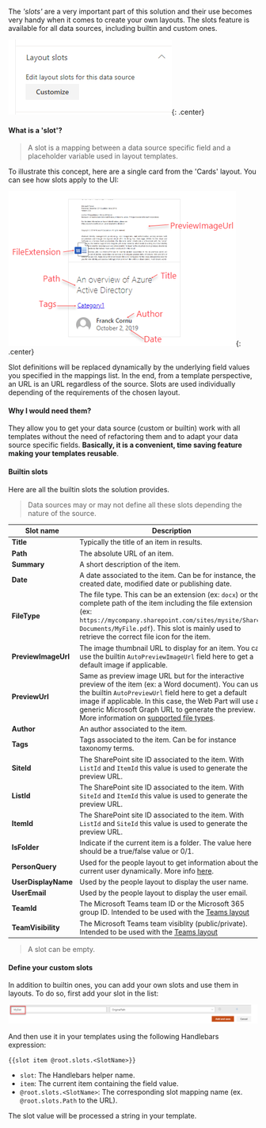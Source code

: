 The _'slots'_ are a very important part of this solution and their use becomes very handy when it comes to create your own layouts. The slots feature is available for all data sources, including builtin and custom ones.

!["Data source slots"](../../assets/webparts/data_visualizer/page1/data_source_slots.png){: .center}

#### What is a 'slot'?

> A slot is a mapping between a data source specific field and a placeholder variable used in layout templates.

To illustrate this concept, here are a single card from the 'Cards' layout. You can see how slots apply to the UI:

!["Slots concept"](../../assets/webparts/data_visualizer/page1/slot_concept.png){: .center}

Slot definitions will be replaced dynamically by the underlying field values you specified in the mappings list. In the end, from a template perspective, an URL is an URL regardless of the source. Slots are used individually depending of the requirements of the chosen layout. 

#### Why I would need them?

They allow you to get your data source (custom or builtin) work with all templates without the need of refactoring them and to adapt your data source specific fields. **Basically, it is a convenient, time saving feature making your templates reusable**.

#### Builtin slots

Here are all the builtin slots the solution provides. 

> Data sources may or may not define all these slots depending the nature of the source.

| Slot name | Description |
| --------- | ----------- |
| **Title** | Typically the title of an item in results.
| **Path**  | The absolute URL of an item. 
| **Summary** | A short description of the item.
| **Date** | A date associated to the item. Can be for instance, the created date, modified date or publishing date.
| **FileType** | The file type. This can be an extension (ex: `docx`) or the complete path of the item including the file extension (ex: `https://mycompany.sharepoint.com/sites/mysite/Shared Documents/MyFile.pdf`). This slot is mainly used to retrieve the correct file icon for the item.
| **PreviewImageUrl** | The image thumbnail URL to display for an item. You can use the builtin `AutoPreviewImageUrl` field here to get a default image if applicable.
| **PreviewUrl** | Same as preview image URL but for the interactive preview of the item (ex: a Word document). You can use the builtin `AutoPreviewUrl` field here to get a default image if applicable. In this case, the Web Part will use a generic Microsoft Graph URL to generate the preview. More information on [supported file types](https://support.microsoft.com/en-us/office/file-types-supported-for-previewing-files-in-onedrive-sharepoint-and-teams-e054cd0f-8ef2-4ccb-937e-26e37419c5e4).
| **Author** | An author associated to the item.
| **Tags** | Tags associated to the item. Can be for instance taxonomy terms.
| **SiteId** | The SharePoint site ID associated to the item. With `ListId` and `ItemId` this value is used to generate the preview URL.
| **ListId** | The SharePoint site ID associated to the item. With `SiteId` and `ItemId` this value is used to generate the preview URL.
| **ItemId** | The SharePoint site ID associated to the item. With `ListId` and `SiteId` this value is used to generate the preview URL.
| **IsFolder** | Indicate if the current item is a folder. The value here should be a true/false value or 0/1.
| **PersonQuery** | Used for the people layout to get information about the current user dynamically. More info [here](https://docs.microsoft.com/en-us/graph/toolkit/components/person).
| **UserDisplayName** | Used by the people layout to display the user name.
| **UserEmail** | Used by the people layout to display the user email.
| **TeamId** | The Microsoft Teams team ID or the Microsoft 365 group ID. Intended to be used with the [Teams layout](./layouts/teams.md)
| **TeamVisibility** | The Microsoft Teams team visiblity (public/private). Intended to be used with the [Teams layout](./layouts/teams.md)

> A slot can be empty.

#### Define your custom slots

In addition to builtin ones, you can add your own slots and use them in layouts. To do so, first add your slot in the list:

!["Create custom slot"](../../assets/webparts/data_visualizer/page1/custom_slot.png)

And then use it in your templates using the following Handlebars expression:

    {{slot item @root.slots.<SlotName>}}

 - `slot`: The Handlebars helper name.
 - `item`: The current item containing the field value.
 - `@root.slots.<SlotName>`: The corresponding slot mapping name (ex. `@root.slots.Path` to the URL). 

The slot value will be processed a string in your template.